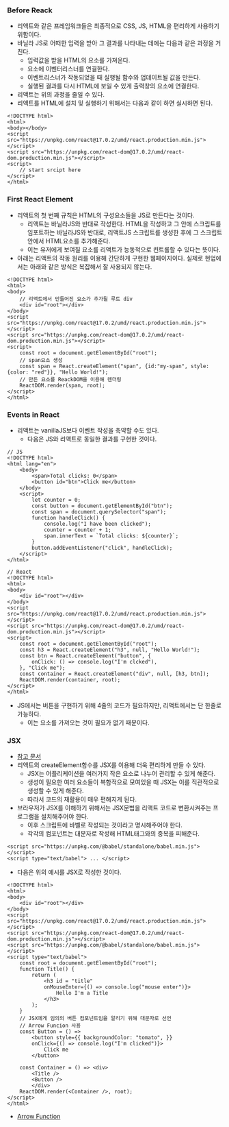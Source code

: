 ### Before Reack
 - 리액트와 같은 프레임워크들은 최종적으로 CSS, JS, HTML을 편리하게 사용하기 위함이다.
 - 바닐라 JS로 어떠한 입력을 받아 그 결과를 나타내는 데에는 다음과 같은 과정을 거친다.
   - 입력값을 받을 HTML의 요소를 가져온다.
   - 요소에 이벤터리스너를 연결한다.
   - 이벤트리스너가 작동되었을 때 실행될 함수와 업데이트될 값을 만든다.
   - 실행된 결과를 다시 HTML에 보일 수 있게 출력창의 요소에 연결한다.
 - 리액트는 위의 과정을 줄일 수 있다.
 - 리액트를 HTML에 설치 및 실행하기 위해서는 다음과 같이 하면 실시하면 된다.
```
<!DOCTYPE html>
<html>
<body></body>
<script src="https://unpkg.com/react@17.0.2/umd/react.production.min.js"></script>
<script src="https://unpkg.com/react-dom@17.0.2/umd/react-dom.production.min.js"></script>
<script>
	// start srcipt here
</script>
</html>
```

### First React Element
 - 리액트의 첫 번째 규칙은 HTML의 구성요소들을 JS로 만든다는 것이다.
   - 리액트는 바닐라JS와 반대로 작성한다. HTML을 작성하고 그 안에 스크립트를 임포트하는 바닐라JS와 반대로, 리액트JS 스크립트를 생성한 후에 그 스크립트 안에서 HTML요소를 추가해준다.
   - 이는 유저에게 보여질 요소를 리액트가 능동적으로 컨트롤할 수 있다는 뜻이다.
 - 아래는 리액트의 작동 원리를 이용해 간단하게 구현한 웹페이지이다. 실제로 현업에서는 아래와 같은 방식은 복잡해서 잘 사용되지 않는다.
```
<!DOCTYPE html>
<html>
<body>
	// 리액트에서 만들어진 요소가 추가될 루트 div
	<div id="root"></div>
</body>
<script src="https://unpkg.com/react@17.0.2/umd/react.production.min.js"></script>
<script src="https://unpkg.com/react-dom@17.0.2/umd/react-dom.production.min.js"></script>
<script>
	const root = document.getElementById("root");
	// span요소 생성
	const span = React.createElement("span", {id:"my-span", style: {color: "red"}}, "Hello World!");
	// 만든 요소를 ReackDOM을 이용해 렌더링
	ReactDOM.render(span, root);
</script>
</html>
```

### Events in React
 - 리액트는 vanillaJS보다 이벤트 작성을 축약할 수도 있다.
   - 다음은 JS와 리액트로 동일한 결과를 구현한 것이다.
```
// JS
<!DOCTYPE html>
<html lang="en">
	<body>
		<span>Total clicks: 0</span>
		<button id="btn">Click me</button>
	</body>
	<script>
		let counter = 0;
		const button = document.getElementById("btn");
		const span = document.querySelector("span");
		function handleClick() {
			console.log("I have been clicked");
			counter = counter + 1;
			span.innerText = `Total clicks: ${counter}`;
		}
		button.addEventListener("click", handleClick);
	</script>
</html>
```
```
// React
<!DOCTYPE html>
<html>
<body>
	<div id="root"></div>
</body>
<script src="https://unpkg.com/react@17.0.2/umd/react.production.min.js"></script>
<script src="https://unpkg.com/react-dom@17.0.2/umd/react-dom.production.min.js"></script>
<script>
	const root = document.getElementById("root");
	const h3 = React.createElement("h3", null, "Hello World!");
	const btn = React.createElement("button", {
		onClick: () => console.log("I'm clcked"),
	}, "Click me");
	const container = React.createElement("div", null, [h3, btn]);
	ReactDOM.render(container, root);
</script>
</html>
```
 - JS에서는 버튼을 구현하기 위해 4줄의 코드가 필요하지만, 리액트에서는 단 한줄로 가능하다.
   - 이는 요소를 가져오는 것이 필요가 없기 때문이다.

### JSX
 - [참고 문서](https://velog.io/@gyumin_2/React-JSX%EB%9E%80%EC%A0%95%EC%9D%98-%EC%9E%A5%EC%A0%90-%EB%AC%B8%EB%B2%95-%ED%8A%B9%EC%A7%95-%EB%93%B1)
 - 리액트의 createElement함수를 JSX를 이용해 더욱 편리하게 만들 수 있다.
   - JSX는 어플리케이션을 여러가지 작은 요소로 나누어 관리할 수 있게 해준다.
   - 생성이 필요한 여러 요소들이 복합적으로 모여있을 때 JSX는 이를 직관적으로 생성할 수 있게 해준다.
   - 따라서 코드의 재활용이 매우 편해지게 된다.
 - 브라우저가 JSX를 이해하기 위해서는 JSX문법을 리액트 코드로 변환시켜주는 프로그램을 설치해주어야 한다.
   - 이후 스크립트에 바벨로 작성되는 것이라고 명시해주어야 한다.
   - 각각의 컴포넌트는 대문자로 작성해 HTML태그와의 중복을 피해준다.
```
<script src="https://unpkg.com/@babel/standalone/babel.min.js"></script>
<script type="text/babel"> ... </script>
```
 - 다음은 위의 예시를 JSX로 작성한 것이다.
```
<!DOCTYPE html>
<html>
<body>
	<div id="root"></div>
</body>
<script src="https://unpkg.com/react@17.0.2/umd/react.production.min.js"></script>
<script src="https://unpkg.com/react-dom@17.0.2/umd/react-dom.production.min.js"></script>
<script src="https://unpkg.com/@babel/standalone/babel.min.js"></script>
<script type="text/babel">
	const root = document.getElementById("root");
	function Title() {
		return (
			<h3 id = "title"
			onMouseEnter={() => console.log("mouse enter")}>
				Hello I'm a Title
			</h3>
		);
	}
	// JSX에게 임의의 버튼 컴포넌트임을 알리기 위해 대문자로 선언
	// Arrow Funcion 사용
	const Button = () =>
		<button style={{ backgroundColor: "tomato", }}
		onClick={() => console.log("I'm clicked")}>
			Click me
		</button>

	const Container = () => <div>
		<Title />
		<Button />
		</div>
	ReactDOM.render(<Container />, root);
</script>
</html>
```
 - [Arrow Function](https://developer.mozilla.org/en-US/docs/Web/JavaScript/Reference/Functions/Arrow_functions)
